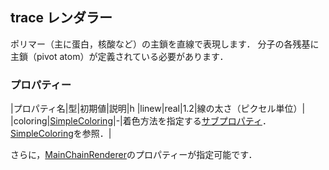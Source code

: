 ## trace レンダラー
ポリマー（主に蛋白，核酸など）の主鎖を直線で表現します．
分子の各残基に主鎖（pivot atom）が定義されている必要があります．

### プロパティー
|プロパティ名|型|初期値|説明|h
|linew|real|1.2|線の太さ（ピクセル単位）|
|coloring|[SimpleColoring](../../../Ref/molstr/SimpleColoring)|-|着色方法を指定する[サブプロパティ](../../../Ref/Property)．[SimpleColoring](../../../Ref/molstr/SimpleColoring)を参照．|

さらに，[MainChainRenderer](../../../Ref/molstr/MainChainRenderer)のプロパティーが指定可能です．
